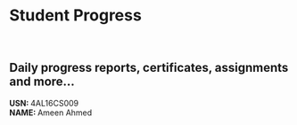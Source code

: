 # Student Progress
<br>

## Daily progress reports, certificates, assignments and more...

<b> USN: </b> 4AL16CS009    <br>
<b> NAME: </b>  Ameen Ahmed
